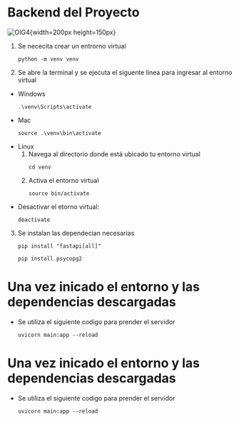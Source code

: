 ﻿# Backend del Proyecto
![OIG4](https://github.com/Milanesa21/Seguridad_e_higiene/assets/127987458/0c519a02-78e7-421b-97dc-e7e0340b25f6){width=200px height=150px}


1. Se nececita crear un entrorno virtual
    ```
    python -m venv venv
    ```
2. Se abre la terminal y se ejecuta el siguente linea para ingresar al entorno virtual
- Windows
    ```
    .\venv\Scripts\activate
    ```
- Mac
    ```
    source .\venv\bin\activate
    ```
- Linux
    1. Navega al directorio donde está ubicado tu entorno virtual
        ```
        cd venv
        ```
    2. Activa el entorno virtual
        ```
        source bin/activate
        ```
- Desactivar el etorno virtual: 
    ```
    deactivate
    ```
3. Se instalan las dependecian necesarias
    ```
    pip install "fastapi[all]"
    ```
    ```
    pip install psycopg2
    ```

# Una vez inicado el entorno y las dependencias descargadas
- Se utiliza el siguiente codigo para prender el servidor
    ```
    uvicorn main:app --reload
    ```



# Una vez inicado el entorno y las dependencias descargadas
- Se utiliza el siguiente codigo para prender el servidor
    ```
    uvicorn main:app --reload
    ```

